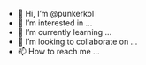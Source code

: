 - 👋 Hi, I’m @punkerkol
- 👀 I’m interested in ...
- 🌱 I’m currently learning ...
- 💞️ I’m looking to collaborate on ...
- 📫 How to reach me ...

<!---
punkerkol/punkerkol is a ✨ special ✨ repository because its `README.md` (this file) appears on your GitHub profile.
You can click the Preview link to take a look at your changes.
--->
